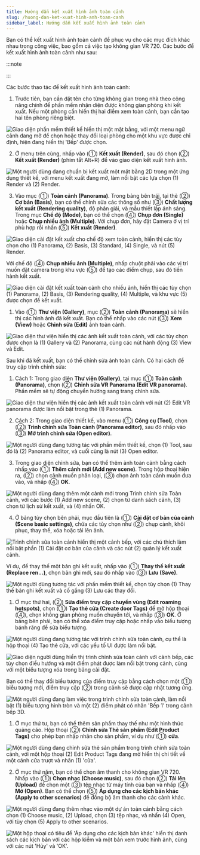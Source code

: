 ```yaml
---
title: Hướng dẫn kết xuất hình ảnh toàn cảnh
slug: /huong-dan-ket-xuat-hinh-anh-toan-canh
sidebar_label: Hướng dẫn kết xuất hình ảnh toàn cảnh
---
```


Bạn có thể kết xuất hình ảnh toàn cảnh để phục vụ cho các mục đích khác nhau trong công việc, bao gồm cả việc tạo không gian VR 720. Các bước để kết xuất hình ảnh toàn cảnh như sau:

:::note

:::

Các bước thao tác để kết xuất hình ảnh toàn cảnh:

1. Trước tiên, bạn cần đặt tên cho từng không gian trong nhà theo công năng chính để phần mềm nhận diện được không gian phòng khi kết xuất. Nếu một phòng cần hiển thị hai điểm xem toàn cảnh, bạn cần tạo hai tên phòng riêng biệt.

![Giao diện phần mềm thiết kế hiển thị một mặt bằng, với một menu ngữ cảnh đang mở để chọn hoặc thay đổi loại phòng cho một khu vực được chỉ định, hiện đang hiển thị 'Bếp' được chọn.](https://storage.googleapis.com/jegavn_kb/image_jegavn/286.1.png)

2. Ở menu trên cùng, nhấp vào (①) **Kết xuất (Render)**, sau đó chọn (②) **Kết xuất (Render)** (phím tắt Alt+R) để vào giao diện kết xuất hình ảnh.

![Một người dùng đang chuẩn bị kết xuất một mặt bằng 2D trong một ứng dụng thiết kế, với menu kết xuất đang mở, làm nổi bật các lựa chọn (1) Render và (2) Render.](https://storage.googleapis.com/jegavn_kb/image_jegavn/286.2.png)

3. Vào mục (①) **Toàn cảnh (Panorama)**. Trong bảng bên trái, tại thẻ (②) **Cơ bản (Basis)**, bạn có thể chỉnh sửa các thông số như (③) **Chất lượng kết xuất (Rendering quality)**, độ phân giải, và mẫu thiết lập ánh sáng. Trong mục **Chế độ (Mode)**, bạn có thể chọn (④) **Chụp đơn (Single)** hoặc **Chụp nhiều ảnh (Multiple)**. Với chụp đơn, hãy đặt Camera ở vị trí phù hợp rồi nhấn (⑤) **Kết xuất (Render)**.

![Giao diện cài đặt kết xuất cho chế độ xem toàn cảnh, hiển thị các tùy chọn cho (1) Panorama, (2) Basis, (3) Standard, (4) Single, và nút (5) Render.](https://storage.googleapis.com/jegavn_kb/image_jegavn/286.3.png)

Với chế độ (④) **Chụp nhiều ảnh (Multiple)**, nhấp chuột phải vào các vị trí muốn đặt camera trong khu vực (⑤) để tạo các điểm chụp, sau đó tiến hành kết xuất.

![Giao diện cài đặt kết xuất toàn cảnh cho nhiều ảnh, hiển thị các tùy chọn (1) Panorama, (2) Basis, (3) Rendering quality, (4) Multiple, và khu vực (5) được chọn để kết xuất.](https://storage.googleapis.com/jegavn_kb/image_jegavn/286.4.png)

1. Vào (①) **Thư viện (Gallery)**, mục (②) **Toàn cảnh (Panorama)** sẽ hiển thị các hình ảnh đã kết xuất. Bạn có thể nhấp vào các nút (③) **Xem (View)** hoặc **Chỉnh sửa (Edit)** ảnh toàn cảnh.

![Giao diện thư viện hiển thị các ảnh kết xuất toàn cảnh, với các tùy chọn được chọn là (1) Gallery và (2) Panorama, cùng các nút hành động (3) View và Edit.](https://storage.googleapis.com/jegavn_kb/image_jegavn/286.5.png)

Sau khi đã kết xuất, bạn có thể chỉnh sửa ảnh toàn cảnh. Có hai cách để truy cập trình chỉnh sửa:

1. Cách 1: Trong giao diện **Thư viện (Gallery)**, tại mục (①) **Toàn cảnh (Panorama)**, chọn (②) **Chỉnh sửa VR Panorama (Edit VR panorama)**. Phần mềm sẽ tự động chuyển hướng sang trang chỉnh sửa.

![Giao diện thư viện hiển thị các ảnh kết xuất toàn cảnh với nút (2) Edit VR panorama được làm nổi bật trong thẻ (1) Panorama.](https://storage.googleapis.com/jegavn_kb/image_jegavn/286.6a.png)

2. Cách 2: Trong giao diện thiết kế, vào menu (①) **Công cụ (Tool)**, chọn (②) **Trình chỉnh sửa Toàn cảnh (Panorama editor)**, sau đó nhấp vào (③) **Mở trình chỉnh sửa (Open editor)**.

![Một người dùng đang tương tác với phần mềm thiết kế, chọn (1) Tool, sau đó là (2) Panorama editor, và cuối cùng là nút (3) Open editor.](https://storage.googleapis.com/jegavn_kb/image_jegavn/286.6b.png)

3. Trong giao diện chỉnh sửa, bạn có thể thêm ảnh toàn cảnh bằng cách nhấp vào (①) **Thêm cảnh mới (Add new scene)**. Trong hộp thoại hiện ra, (②) chọn cảnh muốn phân loại, (③) chọn ảnh toàn cảnh muốn đưa vào, và nhấp (④) **OK**.

![Một người dùng đang thêm một cảnh mới trong Trình chỉnh sửa Toàn cảnh, với các bước (1) Add new scene, (2) chọn từ danh sách cảnh, (3) chọn từ lịch sử kết xuất, và (4) nhấn OK.](https://storage.googleapis.com/jegavn_kb/image_jegavn/286.7.png)

4. Ở bảng tùy chọn bên phải, mục đầu tiên là (①) **Cài đặt cơ bản của cảnh (Scene basic settings)**, chứa các tùy chọn như (②) chụp cảnh, khôi phục, thay thế, xóa hoặc tải lên ảnh.

![Trình chỉnh sửa toàn cảnh hiển thị một cảnh bếp, với các chú thích làm nổi bật phần (1) Cài đặt cơ bản của cảnh và các nút (2) quản lý kết xuất cảnh.](https://storage.googleapis.com/jegavn_kb/image_jegavn/286.8a.png)

Ví dụ, để thay thế một bản ghi kết xuất, nhấp vào (①) **Thay thế kết xuất (Replace ren...)**, chọn bản ghi mới, sau đó nhấp vào (③) **Lưu (Save)**.

![Một người dùng tương tác với phần mềm thiết kế, chọn tùy chọn (1) Thay thế bản ghi kết xuất và cố gắng (3) Lưu các thay đổi.](https://storage.googleapis.com/jegavn_kb/image_jegavn/286.8b.png)

1. Ở mục thứ hai, (②) **Sửa điểm truy cập chuyển vùng (Edit roaming hotspots)**, chọn (①) **Tạo thẻ cửa (Create door Tags)** để mở hộp thoại (④), chọn không gian phòng muốn chuyển tới, và nhấp (③) **OK**. Ở bảng bên phải, bạn có thể xóa điểm truy cập hoặc nhấp vào biểu tượng bánh răng để sửa biểu tượng.

![Một người dùng đang tương tác với trình chỉnh sửa toàn cảnh, cụ thể là hộp thoại (4) Tạo thẻ cửa, với các yếu tố UI được làm nổi bật.](https://storage.googleapis.com/jegavn_kb/image_jegavn/286.9.png)

![Giao diện người dùng hiển thị trình chỉnh sửa toàn cảnh với cảnh bếp, các tùy chọn điều hướng và một điểm phát được làm nổi bật trong cảnh, cùng với một biểu tượng xóa trong bảng cài đặt.](https://storage.googleapis.com/jegavn_kb/image_jegavn/286.10.png)

Bạn có thể thay đổi biểu tượng của điểm truy cập bằng cách chọn một (①) biểu tượng mới, điểm truy cập (②) trong cảnh sẽ được cập nhật tương ứng.

![Một người dùng đang làm việc trong trình chỉnh sửa toàn cảnh, làm nổi bật (1) biểu tượng hình tròn và một (2) điểm phát có nhãn 'Bếp 1' trong cảnh bếp 3D.](https://storage.googleapis.com/jegavn_kb/image_jegavn/286.11.png)

1. Ở mục thứ tư, bạn có thể thêm sản phẩm thay thế như một hình thức quảng cáo. Hộp thoại (②) **Chỉnh sửa Thẻ sản phẩm (Edit Product Tags)** cho phép bạn nhập nhãn cho sản phẩm, ví dụ như (①) **cửa**.

![Một người dùng đang chỉnh sửa thẻ sản phẩm trong trình chỉnh sửa toàn cảnh, với một hộp thoại (2) Edit Product Tags đang mở hiển thị chi tiết về một cánh cửa trượt và nhãn (1) 'cửa'.](https://storage.googleapis.com/jegavn_kb/image_jegavn/286.12.png)

2. Ở mục thứ năm, bạn có thể chọn âm thanh cho không gian VR 720. Nhấp vào (①) **Chọn nhạc (Choose music)**, sau đó chọn (②) **Tải lên (Upload)** để chọn một (③) tệp nhạc từ máy tính của bạn và nhấp (④) **Mở (Open)**. Bạn có thể chọn (⑤) **Áp dụng cho các kịch bản khác (Apply to other scenarios)** để đồng bộ âm thanh cho các cảnh khác.

![Một người dùng đang thêm nhạc vào một dự án toàn cảnh bằng cách chọn (1) Choose music, (2) Upload, chọn (3) tệp nhạc, và nhấn (4) Open, với tùy chọn (5) Apply to other scenarios.](https://storage.googleapis.com/jegavn_kb/image_jegavn/286.13.png)

![Một hộp thoại có tiêu đề 'Áp dụng cho các kịch bản khác' hiển thị danh sách các kịch bản với các hộp kiểm và một bản xem trước hình ảnh, cùng với các nút 'Hủy' và 'OK'.](https://storage.googleapis.com/jegavn_kb/image_jegavn/286.14.png)
